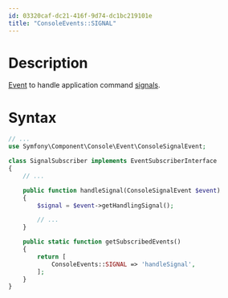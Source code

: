```yaml
---
id: 03320caf-dc21-416f-9d74-dc1bc219101e
title: "ConsoleEvents::SIGNAL"
---
```


# Description

[Event](20201113175016-events) to handle application command
[signals](20201117114930-console_signals).

# Syntax

``` php
// ...
use Symfony\Component\Console\Event\ConsoleSignalEvent;

class SignalSubscriber implements EventSubscriberInterface
{
    // ...

    public function handleSignal(ConsoleSignalEvent $event)
    {
        $signal = $event->getHandlingSignal();

        // ...
    }

    public static function getSubscribedEvents()
    {
        return [
            ConsoleEvents::SIGNAL => 'handleSignal',
        ];
    }
}
```
